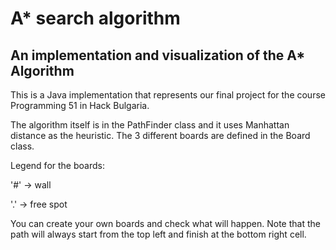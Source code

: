 # A* search algorithm
## An implementation and visualization of the A* Algorithm
This is a Java implementation that represents our final project for the course Programming 51 in Hack Bulgaria.

The algorithm itself is in the PathFinder class and it uses Manhattan distance as the heuristic. The 3 different boards are defined in the Board class.

Legend for the boards:

'#' -> wall

'.' -> free spot

You can create your own boards and check what will happen. Note that the path will always start from the top left and finish at the bottom right cell.
